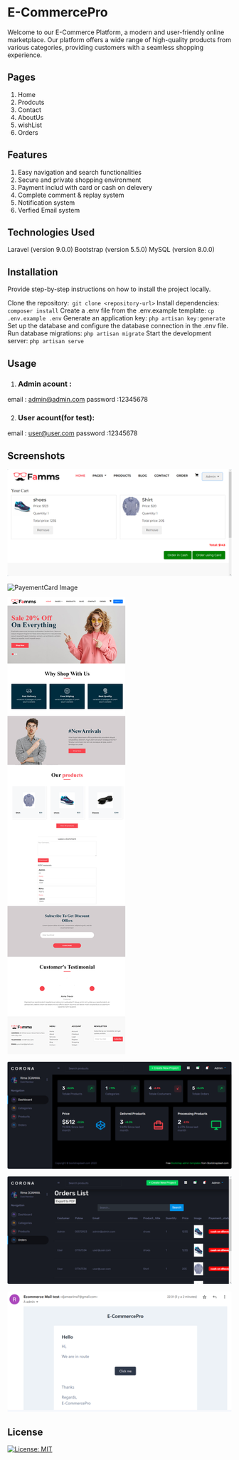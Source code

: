 # E-CommercePro
Welcome to our E-Commerce Platform, a modern and user-friendly online marketplace. Our platform offers a wide range of high-quality products from various categories, providing customers with a seamless shopping experience.

## Pages
1. Home 
2. Prodcuts 
3. Contact 
4. AboutUs 
5. wishList
6. Orders 

## Features
1. Easy navigation and search functionalities
2. Secure and private shopping environment
3. Payment includ with card or cash on delevery 
4. Complete comment & replay system 
5. Notification system
6. Verfied Email system

## Technologies Used
Laravel (version 9.0.0)
Bootstrap (version 5.5.0)
MySQL (version 8.0.0)

## Installation
Provide step-by-step instructions on how to install the project locally.

Clone the repository:` git clone <repository-url>`
Install dependencies: `composer install`
Create a .env file from the .env.example template: `cp .env.example .env`
Generate an application key: `php artisan key:generate`
Set up the database and configure the database connection in the .env file.
Run database migrations: `php artisan migrate`
Start the development server: `php artisan serve`

## Usage
1. ### Admin acount :
email : admin@admin.com
password :12345678

2. ### User acount(for test):

email : user@user.com
password :12345678

## Screenshots

![WishList Image](https://github.com/rimadjamaa/Docker_E-CommercePro/blob/main/public/readme/capt_wishlist.png)

![PayementCard Image](https://github.com/rimadjamaa/Docker_E-CommercePro/blob/main/public/readme/Opera%20Instantané_2023-07-24_183749_localhost.png)

![FrontPage Image](https://github.com/rimadjamaa/Docker_E-CommercePro/blob/main/public/readme/capt_frontpage.png)

![Dashboard Image](https://github.com/rimadjamaa/Docker_E-CommercePro/blob/main/public/readme/admindashboard.png)

![OrderList Image](https://github.com/rimadjamaa/Docker_E-CommercePro/blob/main/public/readme/admin_orders.png)

![EmailNotification Image](https://github.com/rimadjamaa/Docker_E-CommercePro/blob/main/public/readme/EmailNotification.png)



## License
[![License: MIT](https://img.shields.io/badge/License-MIT-yellow.svg)](https://opensource.org/licenses/MIT)

